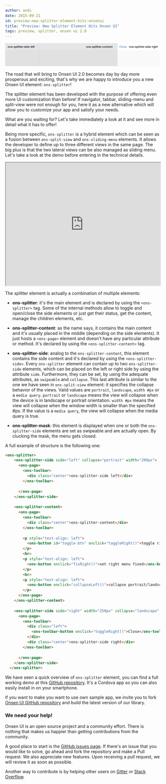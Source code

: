 ```yaml
---
author: andi
date: 2015-09-21
id: preview-new-splitter-element-hits-onsenui
title: "Preview: New Splitter Element Hits Onsen UI"
tags: preview, splitter, onsen ui 2.0
---
```


![Onsen UI Splitter](/blog/content/images/2015/Sep/splitter.png)

The road that will bring to Onsen UI 2.0 becomes day by day more prosperous and exciting, that's why we are happy to introduce you a new Onsen UI element: `ons-splitter`!

The splitter element has been developed with the purpose of offering even more UI customization than before! If navigator, tabbar, sliding-menu and split-view were not enough for you, here it as a new alternative which will allow you to customize your app and satisfy your needs.

What are you waiting for? Let's take immediately a look at it and see more in detail what it has to offer!

<!-- more -->

Being more specific, `ons-splitter` is a hybrid element which can be seen as a fusion between `ons-split-view` and  `ons-sliding-menu` elements. It allows the developer to define up to three different views in the same page. The big plus is that the two lateral views can be also managed as sliding menu. Let's take a look at the demo before entering in the technical details.


<iframe height="400" width="100%" style="display: block;" src="https://andipavllo.github.io/OnsenUI-Splitter-Preview/splitter-preview/www/index.html"></iframe>

The splitter element is actually a combination of multiple elements:

* **ons-splitter**: it's the main element and is declared by using the `<ons-splitter>` tag. Some of the internal methods allow to toggle and open/close the side elements or just get their status, get the content, manage the children elements, etc.

* **ons-splitter-content**: as the name says, it contains the main content and it's usually placed in the middle (depending on the side elements). It just hosts a `<ons-page>` element and doesn't have any particular attribute or method. It's declared by using the `<ons-splitter-content>` tag.

* **ons-splitter-side**: analog to the `ons-splitter-content`, this element contains the side content and it's declared by using the `<ons-splitter-side>`. Every `ons-splitter` element can contain up to two `ons-splitter-side` elements, which can be placed on the left or right side by using the attribute `side`. Furthermore, they can be set, by using the adequate attributes, as `swipeable` and `collapse`. This last attribute is similar to the one we have seen in `ons-split-view` element: it specifies the collapse behavior of the views. Valid values are `portrait`, `landscape`, `width #px` or a `media query`. `portrait` or `landscape` means the view will collapse when the device is in landscape or portrait orientation. `width #px` means the view will collapse when the window width is smaller than the specified #px. If the value is a `media query`, the view will collapse when the media query is true.

* **ons-splitter-mask**: this element is displayed when one or both the `ons-splitter-side` elements are set as swipeable and are actually open. By clucking the mask, the menu gets closed.

A full example of structure is the following one:

```html
<ons-splitter>
    <ons-splitter-side side="left" collapse="portrait" width="200px">
      <ons-page>
        <ons-toolbar>
          <div class="center">ons-splitter-side left</div>
        </ons-toolbar>

      </ons-page>
    </ons-splitter-side>

    <ons-splitter-content>
      <ons-page>
        <ons-toolbar>
          <div class="center">ons-splitter-content</div>
        </ons-toolbar>

        <p style="text-align: left">
          <ons-button id="toggle-btn" onclick="toggleRight()">toggle right menu</ons-button>
        </p>
        <br>
        <p style="text-align: left">
          <ons-button onclick="fixRight()">set right menu fixed</ons-button>
        </p>
        <br>
        <p style="text-align: left">
          <ons-button onclick="collapseLeft()">collapse portrait/landscape left view</ons-button>
        </p>
      </ons-page>
    </ons-splitter-content>

    <ons-splitter-side side="right" width="250px" collapse="landscape" swipeable>
      <ons-page>
        <ons-toolbar>
          <div class="left">
            <ons-toolbar-button onclick="toggleRight()">Close</ons-toolbar-button>
          </div>
          <div class="center">ons-splitter-side right</div>
        </ons-toolbar>

      </ons-page>
    </ons-splitter-side>
  </ons-splitter>
```

We have seen a quick overview of `ons-splitter` element, you can find a full working demo at this [GitHub repository](https://github.com/andipavllo/OnsenUI-Splitter-Preview). It's a Cordova app so you can also easily install in on your smartphone.

If you want to make you want to use own sample app, we invite you to fork [Onsen UI GitHub repository](https://github.com/OnsenUI/OnsenUI) and build the latest version of our library.

### We need your help!

Onsen UI is an open source project and a community effort. There is nothing that makes us happier than getting contributions from the community.

A good place to start is the [GitHub issues page](https://github.com/OnsenUI/OnsenUI/issues). If there's an issue that you would like to solve, go ahead and fork the repository and make a Pull request. We also appreciate new features. Upon receiving a pull request, we will review it as soon as possible.

Another way to contribute is by helping other users on [Gitter](https://gitter.im/OnsenUI/OnsenUI) or [Stack Overflow](http://stackoverflow.com/questions/tagged/onsen-ui).
